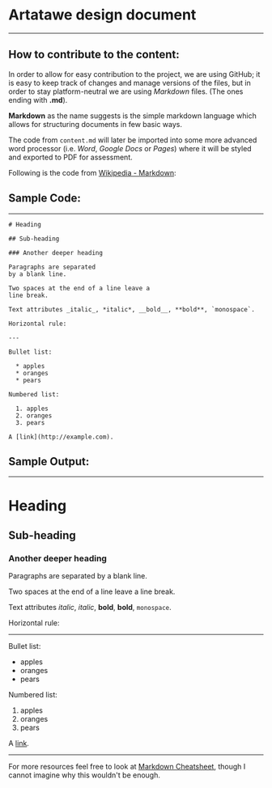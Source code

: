 # Artatawe design document

---

## How to contribute to the content:

In order to allow for easy contribution to the project, we are using GitHub; it is easy to keep track of changes
and manage versions of the files, but in order to stay platform-neutral we are using *Markdown* files. (The ones ending with **.md**).

**Markdown** as the name suggests is the simple markdown language which allows for structuring documents in few basic ways.

The code from `content.md` will later be imported into some more advanced word processor (i.e. *Word*, *Google Docs* or *Pages*) where it will be styled and exported to PDF for assessment.

Following is the code from [Wikipedia - Markdown](https://en.wikipedia.org/wiki/Markdown#Example):

## Sample Code:

---

```
# Heading

## Sub-heading

### Another deeper heading

Paragraphs are separated
by a blank line.

Two spaces at the end of a line leave a
line break.

Text attributes _italic_, *italic*, __bold__, **bold**, `monospace`.

Horizontal rule:

---

Bullet list:

  * apples
  * oranges
  * pears

Numbered list:

  1. apples
  2. oranges
  3. pears

A [link](http://example.com).
```

## Sample Output:

---

# Heading

## Sub-heading

### Another deeper heading

Paragraphs are separated
by a blank line.

Two spaces at the end of a line leave a
line break.

Text attributes _italic_, *italic*, __bold__, **bold**, `monospace`.

Horizontal rule:

---

Bullet list:

  * apples
  * oranges
  * pears

Numbered list:

  1. apples
  2. oranges
  3. pears

A [link](http://example.com).

---

For more resources feel free to look at [Markdown Cheatsheet](https://github.com/adam-p/markdown-here/wiki/Markdown-Cheatshee), though I cannot imagine why this wouldn't be enough.
